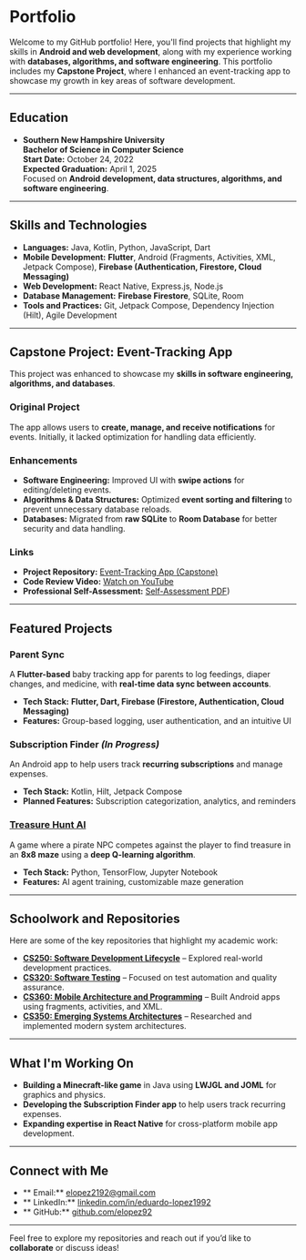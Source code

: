 # Portfolio

Welcome to my GitHub portfolio! Here, you'll find projects that highlight my skills in **Android and web development**, along with my experience working with **databases, algorithms, and software engineering**. This portfolio includes my **Capstone Project**, where I enhanced an event-tracking app to showcase my growth in key areas of software development.

---

## Education

- **Southern New Hampshire University**  
  **Bachelor of Science in Computer Science**  
  **Start Date:** October 24, 2022  
  **Expected Graduation:** April 1, 2025  
  Focused on **Android development, data structures, algorithms, and software engineering**.

---

## Skills and Technologies

- **Languages:** Java, Kotlin, Python, JavaScript, Dart  
- **Mobile Development:** **Flutter**, Android (Fragments, Activities, XML, Jetpack Compose), **Firebase (Authentication, Firestore, Cloud Messaging)**  
- **Web Development:** React Native, Express.js, Node.js  
- **Database Management:** **Firebase Firestore**, SQLite, Room  
- **Tools and Practices:** Git, Jetpack Compose, Dependency Injection (Hilt), Agile Development  

---

## Capstone Project: Event-Tracking App

This project was enhanced to showcase my **skills in software engineering, algorithms, and databases**.

### Original Project
The app allows users to **create, manage, and receive notifications** for events. Initially, it lacked optimization for handling data efficiently.

### Enhancements  
-  **Software Engineering:** Improved UI with **swipe actions** for editing/deleting events.  
-  **Algorithms & Data Structures:** Optimized **event sorting and filtering** to prevent unnecessary database reloads.  
-  **Databases:** Migrated from **raw SQLite** to **Room Database** for better security and data handling.  

### Links  
- **Project Repository:** [Event-Tracking App (Capstone)](https://github.com/elopez92/event-tracking-app)  
- **Code Review Video:** [Watch on YouTube](https://youtu.be/-4NcYo8FIDo)  
- **Professional Self-Assessment:** [Self-Assessment PDF](https://github.com/elopez92/elopez92.github.io/blob/main/self-assessment.pdf))

---

##  Featured Projects

###  Parent Sync  
A **Flutter-based** baby tracking app for parents to log feedings, diaper changes, and medicine, with **real-time data sync between accounts**.

- **Tech Stack:** **Flutter, Dart, Firebase (Firestore, Authentication, Cloud Messaging)**  
- **Features:** Group-based logging, user authentication, and an intuitive UI  

###  Subscription Finder *(In Progress)*  
An Android app to help users track **recurring subscriptions** and manage expenses.

- **Tech Stack:** Kotlin, Hilt, Jetpack Compose  
- **Planned Features:** Subscription categorization, analytics, and reminders  

###  [Treasure Hunt AI](https://github.com/elopez92/treasure-hunt-ai)  
A game where a pirate NPC competes against the player to find treasure in an **8x8 maze** using a **deep Q-learning algorithm**.

- **Tech Stack:** Python, TensorFlow, Jupyter Notebook  
- **Features:** AI agent training, customizable maze generation  

---

##  Schoolwork and Repositories

Here are some of the key repositories that highlight my academic work:

- **[CS250: Software Development Lifecycle](https://github.com/elopez92/CS-250-Software-Development-Lifecycle)** – Explored real-world development practices.  
- **[CS320: Software Testing](https://github.com/elopez92/CS-320-H7026-Software-Test-Automation-QA)** – Focused on test automation and quality assurance.  
- **[CS360: Mobile Architecture and Programming](https://github.com/elopez92/CS-360-Mobile-Architect-Programming)** – Built Android apps using fragments, activities, and XML.  
- **[CS350: Emerging Systems Architectures](https://github.com/elopez92/CS-350-Emerging-Sys-Arch-Tech)** – Researched and implemented modern system architectures.  

---

##  What I'm Working On  

-  **Building a Minecraft-like game** in Java using **LWJGL and JOML** for graphics and physics.  
-  **Developing the Subscription Finder app** to help users track recurring expenses.  
-  **Expanding expertise in React Native** for cross-platform mobile app development.  

---

##  Connect with Me  

- ** Email:** [elopez2192@gmail.com](mailto:elopez2192@gmail.com)  
- ** LinkedIn:** [linkedin.com/in/eduardo-lopez1992](https://www.linkedin.com/in/eduardo-lopez1992/)  
- ** GitHub:** [github.com/elopez92](https://github.com/elopez92)  

---

Feel free to explore my repositories and reach out if you’d like to **collaborate** or discuss ideas!   
